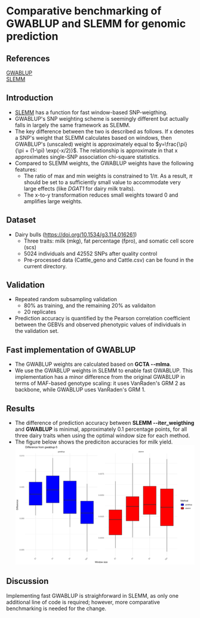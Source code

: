 # Comparative benchmarking of GWABLUP and SLEMM for genomic prediction

## References
[GWABLUP](https://gsejournal.biomedcentral.com/articles/10.1186/s12711-024-00881-y)  
[SLEMM](https://academic.oup.com/bioinformatics/article/39/3/btad127/7075542)

## Introduction
- [SLEMM](https://github.com/jiang18/slemm) has a function for fast window-based SNP-weigthing. 
- GWABLUP's SNP weighting scheme is seemingly different but actually falls in largely the same framework as SLEMM.
- The key difference between the two is described as follows. If x denotes a SNP's weight that SLEMM calculates based on windows, then GWABLUP's (unscaled) weight is approximately equal to $y=\frac{\pi}{\pi + (1-\pi) \exp(-x/2)}$. The relationship is approximate in that x approximates single-SNP association chi-square statistics.
- Compared to SLEMM weights, the GWABLUP weights have the following features:
  - The ratio of max and min weights is constrained to $1/\pi$. As a result, $\pi$ should be set to a sufficiently small value to accommodate very large effects (like *DGAT1* for dairy milk traits).
  - The x-to-y transformation reduces small weights toward 0 and amplifies large weights.

## Dataset
- Dairy bulls (https://doi.org/10.1534/g3.114.016261)
  - Three traits: milk (mkg), fat percentage (fpro), and somatic cell score (scs)
  - 5024 individuals and 42552 SNPs after quality control
  - Pre-processed data (Cattle_geno and Cattle.csv) can be found in the current directory.

## Validation
- Repeated random subsampling validation
  - 80% as training, and the remaining 20% as validaiton
  - 20 replicates
- Prediction accuracy is quantified by the Pearson correlation coefficient between the GEBVs and observed phenotypic values of individuals in the validation set. 

## Fast implementation of GWABLUP
- The GWABLUP weights are calculated based on **GCTA --mlma**.  
- We use the GWABLUP weights in SLEMM to enable fast GWABLUP. This implementation has a minor difference from the original GWABLUP in terms of MAF-based genotype scaling: it uses VanRaden's GRM 2 as backbone, while GWABLUP uses VanRaden's GRM 1.

## Results
- The difference of prediction accuracy between **SLEMM --iter_weigthing** and **GWABLUP** is minimal, approximately 0.1 percentage points, for all three dairy traits when using the optimal window size for each method.
- The figure below shows the prediciton accuracies for milk yield.
![GWABLUP vs SLEMM for milk yield](gwablup_vs_slemm_mkg.png)

## Discussion
Implementing fast GWABLUP is straighforward in SLEMM, as only one additional line of code is required; however, more comparative benchmarking is needed for the change. 
